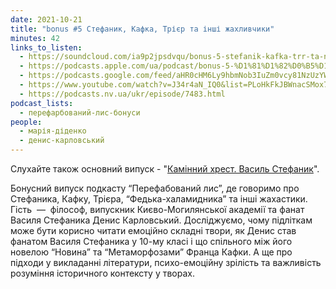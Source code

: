 ```yaml
---
date: 2021-10-21
title: "bonus #5 Стефаник, Кафка, Трієр та інші жахливчики"
minutes: 42
links_to_listen:
  - https://soundcloud.com/ia9p2jpsdvqu/bonus-5-stefanik-kafka-trr-ta-nsh-zhakhlivchiki
  - https://podcasts.apple.com/ua/podcast/bonus-5-%D1%81%D1%82%D0%B5%D1%84%D0%B0%D0%BD%D0%B8%D0%BA-%D0%BA%D0%B0%D1%84%D0%BA%D0%B0-%D1%82%D1%80%D1%96%D1%94%D1%80-%D1%82%D0%B0-%D1%96%D0%BD%D1%88%D1%96-%D0%B6%D0%B0%D1%85%D0%BB%D0%B8%D0%B2%D1%87%D0%B8%D0%BA%D0%B8/id1563575488?i=1000539253268
  - https://podcasts.google.com/feed/aHR0cHM6Ly9hbmNob3IuZm0vcy81NzUzYWEwMC9wb2RjYXN0L3Jzcw/episode/NDBjMzUyYTUtZmM0Yi00ODQxLTk5ZDQtMjgwZGI2N2Y1Y2Vm
  - https://www.youtube.com/watch?v=J34r4aN_IQ0&list=PLoHkFkJBWnacSMox7iWMMtWmSyZJ7lepM&index=5
  - https://podcasts.nv.ua/ukr/episode/7483.html
podcast_lists:
  - перефарбований-лис-бонуси
people:
  - марія-діденко
  - денис-карловський
---
```


Слухайте також основний випуск - "[Камінний хрест. Василь Стефаник][1]".

Бонусний випуск подкасту “Перефабований лис”, де говоримо про Стефаника, Кафку,
Трієра, “Федька-халамидника” та інші жахастики. Гість  —  філософ, випускник
Києво-Могилянської академії та фанат Василя Стефаника Денис Карловський.
Досліджуємо, чому підліткам може бути корисно читати емоційно складні твори, як
Денис став фанатом Василя Стефаника у 10-му класі і що спільного між його
новелою “Новина” та “Метаморфозами” Франца Кафки. А ще про підходи у викладанні
літератури, психо-емоційну зрілість та важливість розуміння історичного
контексту у творах.

[1]: /перефарбований-лис/09/
